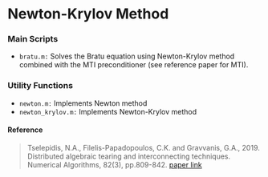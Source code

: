 # Newton-Krylov Method
### Main Scripts
* `bratu.m:` Solves the Bratu equation using Newton-Krylov method combined with the MTI preconditioner (see reference paper for MTI).
### Utility Functions
* `newton.m:` Implements Newton method
* `newton_krylov.m:` Implements Newton-Krylov method

#### Reference
> Tselepidis, N.A., Filelis-Papadopoulos, C.K. and Gravvanis, G.A., 2019. Distributed algebraic tearing and interconnecting techniques. Numerical Algorithms, 82(3), pp.809-842.
[paper link](https://link.springer.com/article/10.1007/s11075-018-0628-6)
